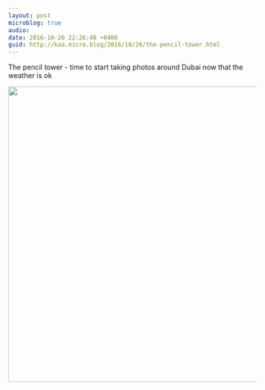 ```yaml
---
layout: post
microblog: true
audio: 
date: 2016-10-26 22:26:48 +0400
guid: http://kaa.micro.blog/2016/10/26/the-pencil-tower.html
---
```

The pencil tower - time to start taking photos around Dubai now that the weather is ok

<img src="https://www.kaa.bz/uploads/2018/f2c00dfdde.jpg" width="600" height="600" />
